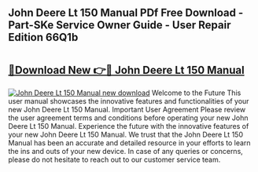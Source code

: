## John Deere Lt 150 Manual PDf Free Download - Part-SKe Service Owner Guide - User Repair Edition 66Q1b

# <h2><a href="http://bc86234.oget.top/?id=John+Deere+Lt+150+Manual">🔗Download New 👉🔴 John Deere Lt 150 Manual</a></h2>

[![John Deere Lt 150 Manual new download](https://i.imgur.com/5g1atiW.png)](http://bc86234.oget.top/?id=John+Deere+Lt+150+Manual)
Welcome to the Future This user manual showcases the innovative features and functionalities of your new John Deere Lt 150 Manual. Important User Agreement Please review the user agreement terms and conditions before operating your new John Deere Lt 150 Manual. Experience the future with the innovative features of your new John Deere Lt 150 Manual. We trust that the John Deere Lt 150 Manual has been an accurate and detailed resource in your efforts to learn the ins and outs of your new device. In case of any queries or concerns, please do not hesitate to reach out to our customer service team.
